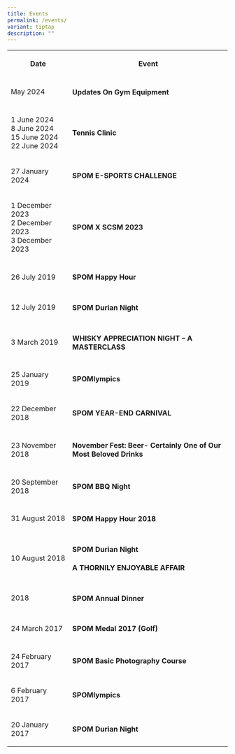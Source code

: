 ```yaml
---
title: Events
permalink: /events/
variant: tiptap
description: ""
---
```

<table style="minWidth: 50px">
<colgroup>
<col>
<col>
</colgroup>
<tbody>
<tr>
<th rowspan="1" colspan="1">
<p>Date</p>
</th>
<th rowspan="1" colspan="1">
<p>Event</p>
</th>
</tr>
<tr>
<td rowspan="1" colspan="1">
<p>May 2024</p>
</td>
<td rowspan="1" colspan="1">
<h4>Updates On Gym Equipment</h4>
</td>
</tr>
<tr>
<td rowspan="1" colspan="1">
<p>1 June 2024
<br>8 June 2024
<br>15 June 2024
<br>22 June 2024</p>
</td>
<td rowspan="1" colspan="1">
<h4>Tennis Clinic</h4>
</td>
</tr>
<tr>
<td rowspan="1" colspan="1">
<p>27 January 2024</p>
</td>
<td rowspan="1" colspan="1">
<h4>SPOM E-SPORTS CHALLENGE</h4>
</td>
</tr>
<tr>
<td rowspan="1" colspan="1">
<p>1 December 2023
<br>2 December 2023
<br>3 December 2023</p>
</td>
<td rowspan="1" colspan="1">
<h4>SPOM X SCSM 2023</h4>
</td>
</tr>
<tr>
<td rowspan="1" colspan="1">
<p>26 July 2019</p>
</td>
<td rowspan="1" colspan="1">
<h4>SPOM Happy Hour</h4>
</td>
</tr>
<tr>
<td rowspan="1" colspan="1">
<p>12 July 2019</p>
</td>
<td rowspan="1" colspan="1">
<h4>SPOM Durian Night</h4>
</td>
</tr>
<tr>
<td rowspan="1" colspan="1">
<p>3 March 2019</p>
</td>
<td rowspan="1" colspan="1">
<h4>WHISKY APPRECIATION NIGHT – A MASTERCLASS</h4>
</td>
</tr>
<tr>
<td rowspan="1" colspan="1">
<p>25 January 2019</p>
</td>
<td rowspan="1" colspan="1">
<h4>SPOMlympics</h4>
</td>
</tr>
<tr>
<td rowspan="1" colspan="1">
<p>22 December 2018</p>
</td>
<td rowspan="1" colspan="1">
<h4>SPOM YEAR-END CARNIVAL</h4>
</td>
</tr>
<tr>
<td rowspan="1" colspan="1">
<p>23 November 2018</p>
</td>
<td rowspan="1" colspan="1">
<h4>November Fest: Beer- Certainly One of Our Most Beloved Drinks</h4>
</td>
</tr>
<tr>
<td rowspan="1" colspan="1">
<p>20 September 2018</p>
</td>
<td rowspan="1" colspan="1">
<h4>SPOM BBQ Night</h4>
</td>
</tr>
<tr>
<td rowspan="1" colspan="1">
<p>31 August 2018</p>
</td>
<td rowspan="1" colspan="1">
<h4>SPOM Happy Hour 2018</h4>
</td>
</tr>
<tr>
<td rowspan="1" colspan="1">
<p>10 August 2018</p>
</td>
<td rowspan="1" colspan="1">
<h4>SPOM Durian Night</h4>
<h4>A THORNILY ENJOYABLE AFFAIR</h4>
</td>
</tr>
<tr>
<td rowspan="1" colspan="1">
<p>2018</p>
</td>
<td rowspan="1" colspan="1">
<h4>SPOM Annual Dinner</h4>
</td>
</tr>
<tr>
<td rowspan="1" colspan="1">
<p>24 March 2017</p>
</td>
<td rowspan="1" colspan="1">
<h4>SPOM Medal 2017 (Golf)</h4>
</td>
</tr>
<tr>
<td rowspan="1" colspan="1">
<p>24 February 2017</p>
</td>
<td rowspan="1" colspan="1">
<h4>SPOM Basic Photography Course</h4>
</td>
</tr>
<tr>
<td rowspan="1" colspan="1">
<p>6 February 2017</p>
</td>
<td rowspan="1" colspan="1">
<h4>SPOMlympics</h4>
</td>
</tr>
<tr>
<td rowspan="1" colspan="1">
<p>20 January 2017</p>
</td>
<td rowspan="1" colspan="1">
<h4>SPOM Durian Night</h4>
</td>
</tr>
</tbody>
</table>
<p></p>